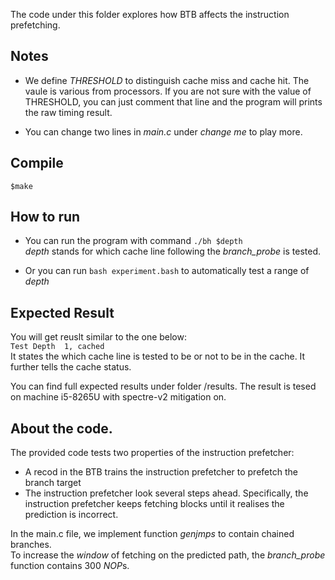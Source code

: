 The code under this folder explores how BTB affects the instruction prefetching.

## Notes
- We define *THRESHOLD* to distinguish cache miss and cache hit. The vaule is various from processors. If you are not sure with the value of THRESHOLD, you can just comment that line and the program will prints the raw timing result.

- You can change two lines in *main.c* under *change me* to play more.

## Compile
`$make`

## How to run
- You can run the program with command `./bh $depth`  
*depth* stands for which cache line following the *branch_probe* is tested.  

- Or you can run `bash experiment.bash` to automatically test a range of *depth*

## Expected Result
You will get reuslt similar to the one below:  
`Test Depth  1, cached`  
It states the which cache line is tested to be or not to be in the cache. It further tells the cache status.  

You can find full expected results under folder /results.
The result is tesed on machine i5-8265U with spectre-v2 mitigation on.

## About the code.
The provided code tests two properties of the instruction prefetcher:
- A recod in the BTB trains the instruction prefetcher to prefetch the branch target
- The instruction prefetcher look several steps ahead. Specifically, the instruction prefetcher keeps fetching blocks until it realises the prediction is incorrect.

In the main.c file, we implement function *genjmps* to contain chained branches.  
To increase the *window* of fetching on the predicted path, the *branch_probe* function contains 300 *NOP*s.
